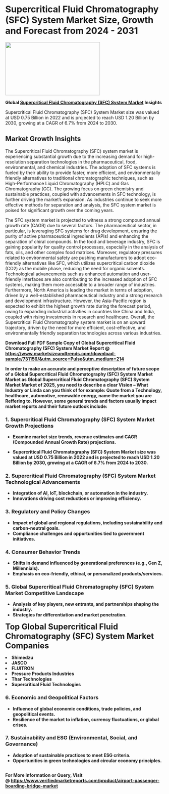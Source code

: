 <H1>Supercritical Fluid Chromatography (SFC) System Market Size, Growth and Forecast from 2024 - 2031</H1><img class="aligncenter size-medium wp-image-584254" src="https://thirdeyenews.in/wp-content/uploads/2024/09/Global-Market-Research-300x168.jpeg" alt="" width="300" height="168" /><p><strong>Global&nbsp;<a href="https://www.marketsizeandtrends.com/download-sample/731156/&amp;utm_source=Pulse&amp;utm_medium=214">Supercritical Fluid Chromatography (SFC) System Market</a> Insights</strong></p><p>Supercritical Fluid Chromatography (SFC) System Market size was valued at USD 0.75 Billion in 2022 and is projected to reach USD 1.20 Billion by 2030, growing at a CAGR of 6.7% from 2024 to 2030.</p><p><h2>Market Growth Insights</h2> <p>The Supercritical Fluid Chromatography (SFC) system market is experiencing substantial growth due to the increasing demand for high-resolution separation technologies in the pharmaceutical, food, environmental, and chemical industries. The adoption of SFC systems is fueled by their ability to provide faster, more efficient, and environmentally friendly alternatives to traditional chromatographic techniques, such as High-Performance Liquid Chromatography (HPLC) and Gas Chromatography (GC). The growing focus on green chemistry and sustainable practices, coupled with advancements in SFC technology, is further driving the market’s expansion. As industries continue to seek more effective methods for separation and analysis, the SFC system market is poised for significant growth over the coming years.</p> <p><strong></strong></p> <p>The SFC system market is projected to witness a strong compound annual growth rate (CAGR) due to several factors. The pharmaceutical sector, in particular, is leveraging SFC systems for drug development, ensuring the purity of active pharmaceutical ingredients (APIs) and enhancing the separation of chiral compounds. In the food and beverage industry, SFC is gaining popularity for quality control processes, especially in the analysis of fats, oils, and other complex food matrices. Moreover, regulatory pressures related to environmental safety are pushing manufacturers to adopt eco-friendly alternatives like SFC, which utilizes supercritical carbon dioxide (CO2) as the mobile phase, reducing the need for organic solvents. Technological advancements such as enhanced automation and user-friendly interfaces are also contributing to the increased adoption of SFC systems, making them more accessible to a broader range of industries. Furthermore, North America is leading the market in terms of adoption, driven by a well-established pharmaceutical industry and a strong research and development infrastructure. However, the Asia-Pacific region is expected to exhibit the highest growth rate during the forecast period, owing to expanding industrial activities in countries like China and India, coupled with rising investments in research and healthcare. Overall, the Supercritical Fluid Chromatography system market is on an upward trajectory, driven by the need for more efficient, cost-effective, and environmentally friendly separation technologies across various industries.</p> <p><strong></p><p><span class=""><strong>Download Full PDF Sample Copy of Global Supercritical Fluid Chromatography (SFC) System Market Report</strong> @ <a href="https://www.marketsizeandtrends.com/download-sample/731156/&amp;utm_source=Pulse&amp;utm_medium=214" target="_blank">https://www.marketsizeandtrends.com/download-sample/731156/&amp;utm_source=Pulse&amp;utm_medium=214</a></span></p><p>In order to make an accurate and perceptive description of future scope of a Global&nbsp;Supercritical Fluid Chromatography (SFC) System Market Market as Global&nbsp;Supercritical Fluid Chromatography (SFC) System Market Market of 2025, you need to describe a clear Vision &ndash; What Industry or Linda can you think of for example: Quote from a Technology, healthcare, automotive, renewable energy, name the market you are Reffering to. However, some general trends and factors usually impact market reports and their future outlook include:</p><h3>1.&nbsp;<strong>Supercritical Fluid Chromatography (SFC) System Market Growth Projections</strong></h3><ul><li>Examine market size trends, revenue estimates and CAGR (Compounded Annual Growth Rate) projections.</li><li><p>Supercritical Fluid Chromatography (SFC) System Market size was valued at USD 0.75 Billion in 2022 and is projected to reach USD 1.20 Billion by 2030, growing at a CAGR of 6.7% from 2024 to 2030.</p></li></ul><h3>2.&nbsp;<strong>Supercritical Fluid Chromatography (SFC) System Market Technological Advancements</strong></h3><ul><li>Integration of AI, IoT, blockchain, or automation in the industry.</li><li>Innovations driving cost reductions or improving efficiency.</li></ul><h3>3.&nbsp;<strong>Regulatory and Policy Changes</strong></h3><ul><li>Impact of global and regional regulations, including sustainability and carbon-neutral goals.</li><li>Compliance challenges and opportunities tied to government initiatives.</li></ul><h3>4.&nbsp;<strong>Consumer Behavior Trends</strong></h3><ul><li>Shifts in demand influenced by generational preferences (e.g., Gen Z, Millennials).</li><li>Emphasis on eco-friendly, ethical, or personalized products/services.</li></ul><h3>5.&nbsp;<strong>Global Supercritical Fluid Chromatography (SFC) System Market Competitive Landscape</strong></h3><ul><li>Analysis of key players, new entrants, and partnerships shaping the industry.</li><li>Strategies for differentiation and market penetration.</li></ul><p data-pm-slice="1 1 []"><span style="color: inherit; font-family: inherit; font-size: 25px;">Top Global Supercritical Fluid Chromatography (SFC) System Market Companies</span></p><div class="" data-test-id=""><p><li>Shimedzu</li><li> JASCO</li><li> FLUITRON</li><li> Pressure Products Industries</li><li> Thar Technologies</li><li> Supercritical Fluid Technologies</li></p></div><h3>6.&nbsp;<strong>Economic and Geopolitical Factors</strong></h3><ul><li>Influence of global economic conditions, trade policies, and geopolitical events.</li><li>Resilience of the market to inflation, currency fluctuations, or global crises.</li></ul><h3>7.&nbsp;<strong>Sustainability and ESG (Environmental, Social, and Governance)</strong></h3><ul><li>Adoption of sustainable practices to meet ESG criteria.</li><li>Opportunities in green technologies and circular economy principles.</li></ul><h2><strong style="font-size: 14px;">For More Information or Query, Visit @&nbsp;</strong><a style="background-color: #ffffff; font-size: 14px;" href="https://www.marketsizeandtrends.com/report/supercritical-fluid-chromatography-sfc-system-market/" target="_blank">https://www.verifiedmarketreports.com/product/airport-passenger-boarding-bridge-market</a></h2>
